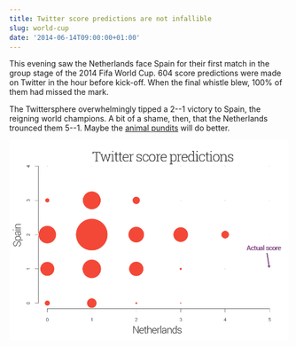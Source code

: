```yaml
---
title: Twitter score predictions are not infallible
slug: world-cup
date: '2014-06-14T09:00:00+01:00'
---
```


This evening saw the Netherlands face Spain for their first match in the group stage of the 2014 Fifa World Cup. 604 score predictions were made on Twitter in the hour before kick-off. When the final whistle blew, 100% of them had missed the mark.

The Twittersphere overwhelmingly tipped a 2--1 victory to Spain, the reigning world champions. A bit of a shame, then, that the Netherlands trounced them 5--1. Maybe the [animal pundits](http://www.bbc.co.uk/news/uk-england-27810714 "World Cup 2014: Animals 'predict' World Cup results - BBC News") will do better.

![Twitter predicted vs. actual score of Group B Netherlands vs. Spain match on 13 June 2014](/img/2014/twitterscore.png)